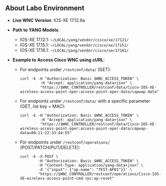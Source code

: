 ## About Labo Environment

- **Live WNC Version**: IOS-XE 17.12.6a

- **Path to YANG Models**:

  - IOS-XE 17.12.1: `~/LOCAL/yang/vendor/cisco/xe/17121/`
  - IOS-XE 17.15.1: `~/LOCAL/yang/vendor/cisco/xe/17151/`
  - IOS-XE 17.18.1: `~/LOCAL/yang/vendor/cisco/xe/17181/`

- **Example to Access Cisco WNC using cURL**:

  - For endpoints under `/restconf/data/` (GET):

    ```
    curl -k -H "Authorization: Basic $WNC_ACCESS_TOKEN" \
             -H "Accept: application/yang-data+json" \
             "https://$WNC_CONTROLLER/restconf/data/Cisco-IOS-XE-wireless-access-point-oper:access-point-oper-data/capwap-data"
    ```

  - For endpoints under `/restconf/data/` with a specific parameter (GET, list key = MAC):

    ```
    curl -k -H "Authorization: Basic $WNC_ACCESS_TOKEN" \
             -H "Accept: application/yang-data+json" \
             "https://$WNC_CONTROLLER/restconf/data/Cisco-IOS-XE-wireless-access-point-oper:access-point-oper-data/capwap-data=00:11:22:33:44:55"
    ```

  - For endpoints under `/restconf/operations/` (POST/PATCH/PUT/DELETE):

    ```
    curl -k -X POST \
            -H "Authorization: Basic $WNC_ACCESS_TOKEN" \
            -H "Content-Type: application/yang-data+json" \
            -d '{"input": {"ap-name": "TEST-AP01"}}' \
            "https://$WNC_CONTROLLER/restconf/operations/Cisco-IOS-XE-wireless-access-point-cmd-rpc:ap-reset"
    ```
